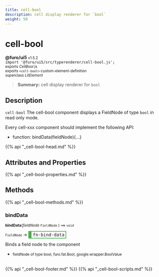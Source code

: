 ```yaml
---
title: cell-bool
description: cell display renderer for `bool`
weight: 50
---
```


# cell-bool
**@furo/ui5** <small>v1.5.2</small>
<br>`import '@furo/ui5/src/typerenderer/cell-bool.js';`<small>
<br>exports *CellBool* js
<br>exports `<cell-bool>` custom-element-definition
<br>superclass *LitElement*</small>

> **Summary:** cell display renderer for `bool`

## Description

`cell-bool`
The cell-bool component displays a FieldNode of type `bool` in read only mode.

Every cell-xxx component should implement the following API:
- function: bindData(fieldNode){...}

{{% api "_cell-bool-head.md" %}}

## Attributes and Properties
{{% api "_cell-bool-properties.md" %}}





## Methods
{{% api "_cell-bool-methods.md" %}}


### **bindData**
<small>**bindData**(*fieldNode* `FieldNode` ) ⟹ `void`</small>

<small>`FieldNode` </small> →
<span  style="border-width:2px 2px 2px 10px; border-style: solid;border-color:  rgb(76, 175, 80);font-family:monospace; padding:2px 4px;">fn-bind-data</span>

Binds a field node to the component

- <small>fieldNode of type bool, furo.fat.Bool, google.wrapper.BoolValue</small>
<br><br>





{{% api "_cell-bool-footer.md" %}}
{{% api "_cell-bool-scripts.md" %}}

